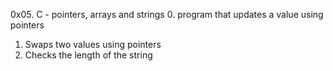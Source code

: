 0x05. C - pointers, arrays and strings
0. program that updates a value using pointers
1. Swaps two values using pointers
2. Checks the length of the string
